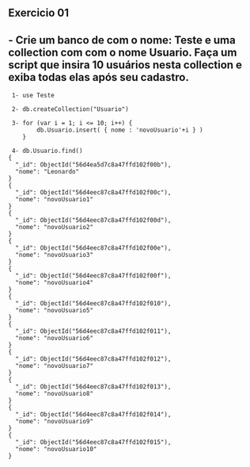 ## Exercicio 01
## - Crie um banco de com o nome: Teste e uma collection com com o nome Usuario. Faça um script que insira 10 usuários nesta collection e exiba todas elas após seu cadastro.




```
 1- use Teste 

 2- db.createCollection("Usuario")
 
 3- for (var i = 1; i <= 10; i++) {
   		db.Usuario.insert( { nome : 'novoUsuario'+i } )
	}
 
 4- db.Usuario.find()
{
  "_id": ObjectId("56d4ea5d7c8a47ffd102f00b"),
  "nome": "Leonardo"
}
{
  "_id": ObjectId("56d4eec87c8a47ffd102f00c"),
  "nome": "novoUsuario1"
}
{
  "_id": ObjectId("56d4eec87c8a47ffd102f00d"),
  "nome": "novoUsuario2"
}
{
  "_id": ObjectId("56d4eec87c8a47ffd102f00e"),
  "nome": "novoUsuario3"
}
{
  "_id": ObjectId("56d4eec87c8a47ffd102f00f"),
  "nome": "novoUsuario4"
}
{
  "_id": ObjectId("56d4eec87c8a47ffd102f010"),
  "nome": "novoUsuario5"
}
{
  "_id": ObjectId("56d4eec87c8a47ffd102f011"),
  "nome": "novoUsuario6"
}
{
  "_id": ObjectId("56d4eec87c8a47ffd102f012"),
  "nome": "novoUsuario7"
}
{
  "_id": ObjectId("56d4eec87c8a47ffd102f013"),
  "nome": "novoUsuario8"
}
{
  "_id": ObjectId("56d4eec87c8a47ffd102f014"),
  "nome": "novoUsuario9"
}
{
  "_id": ObjectId("56d4eec87c8a47ffd102f015"),
  "nome": "novoUsuario10"
}

```